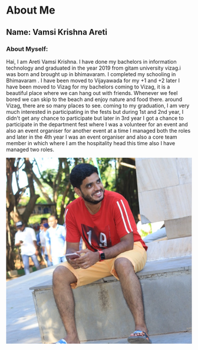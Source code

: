 # About Me

## Name: Vamsi Krishna Areti

### About Myself:
 Hai, I am Areti Vamsi Krishna. I have done my bachelors in information technology and graduated in the year 2019 from gitam university vizag.i was born and brought up in bhimavaram. I completed my schooling in Bhimavaram .  I have been moved to Vijayawada for my +1 and +2 later I have been moved to Vizag for my bachelors coming to Vizag, it is a beautiful place where we can hang out with friends. Whenever we feel bored we can skip to the beach and enjoy nature and food there. around Vizag, there are so many places to see. coming to my graduation, I am very much interested in participating in the fests but during 1st and 2nd year, I didn't get any chance to participate but later in 3rd year I got a chance to participate in the department fest where I was a volunteer for an event and also an event organiser for another event at a time I managed both the roles and later in the 4th year I was an event organiser and also a core team member in which where I am the hospitality head this time also I have managed two roles.

 ![MyProfilePicture](MyProfilePic.jpg)

